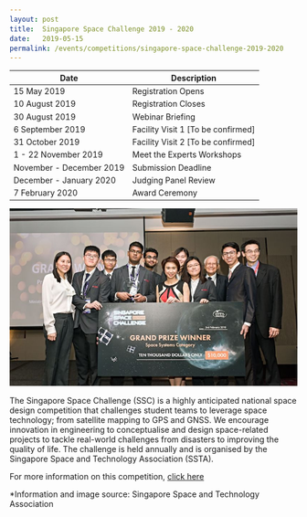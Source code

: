 ```yaml
---
layout: post
title:  Singapore Space Challenge 2019 - 2020
date:   2019-05-15
permalink: /events/competitions/singapore-space-challenge-2019-2020
---
```


| Date  | Description |
|--------|---|
| 15 May 2019  | Registration Opens |
| 10 August 2019 | Registration Closes  |
| 30 August 2019 | Webinar Briefing  |
| 6 September 2019 | Facility Visit 1 [To be confirmed]  |
| 31 October 2019 | Facility Visit 2 [To be confirmed]  |
| 1 - 22 November 2019 | Meet the Experts Workshops  |
| November - December 2019 | Submission Deadline  |
| December - January 2020 | Judging Panel Review |
| 7 February 2020 | Award Ceremony  |

![singapore space challenge](/images/events/competitions/Singapore-space-challenge.jpg)

The Singapore Space Challenge (SSC) is a highly anticipated national space design competition that challenges student teams to leverage space technology; from satellite mapping to GPS and GNSS. We encourage innovation in engineering to conceptualise and design space-related projects to tackle real-world challenges from disasters to improving the quality of life. The challenge is held annually and is organised by the Singapore Space and Technology Association (SSTA).

For more information on this competition, <a href="https://www.space.org.sg/education-and-outreach/singapore-space-challenge" target="_blank">click here</a> 

*Information and image source: Singapore Space and Technology Association
